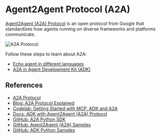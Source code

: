 # Agent2Agent Protocol (A2A)

[Agent2Agent (A2A) Protocol]((https://a2a-protocol.org/latest/)) is an open protocol from Google that standardizes how
agents running on diverse frameworks and platforms communicate.

![A2A Protocol](https://a2a-protocol.org/latest/assets/a2a-mcp-readme.png)

Follow these steps to learn about A2A:

* [Echo agent in different languages](./echo-agent/)
* [A2A in Agent Development Kit (ADK)](./adk/)

## References

* [A2A Protocol](https://a2a-protocol.org/latest/)
* [Blog: A2A Protocol Explained](https://huggingface.co/blog/1bo/a2a-protocol-explained)
* [Codelab: Getting Started with MCP, ADK and A2A](https://codelabs.developers.google.com/codelabs/currency-agent)
* [Docs: ADK with Agent2Agent (A2A) Protocol](https://google.github.io/adk-docs/a2a/)
* [GitHub: A2A Python SDK](https://github.com/a2aproject/a2a-python)
* [GitHub: Agent2Agent (A2A) Samples](https://github.com/a2aproject/a2a-samples)
* [GitHub: ADK Python Samples](https://github.com/google/adk-python/tree/main/contributing/samples)